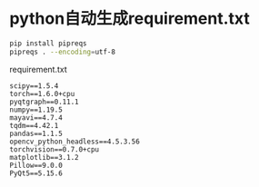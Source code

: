 # python自动生成requirement.txt

```bash
pip install pipreqs
pipreqs . --encoding=utf-8
```

requirement.txt

```
scipy==1.5.4
torch==1.6.0+cpu
pyqtgraph==0.11.1
numpy==1.19.5
mayavi==4.7.4
tqdm==4.42.1
pandas==1.1.5
opencv_python_headless==4.5.3.56
torchvision==0.7.0+cpu
matplotlib==3.1.2
Pillow==9.0.0
PyQt5==5.15.6
```

